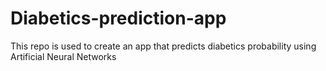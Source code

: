 # Diabetics-prediction-app
This repo is used to create an app that predicts diabetics probability using Artificial Neural Networks
